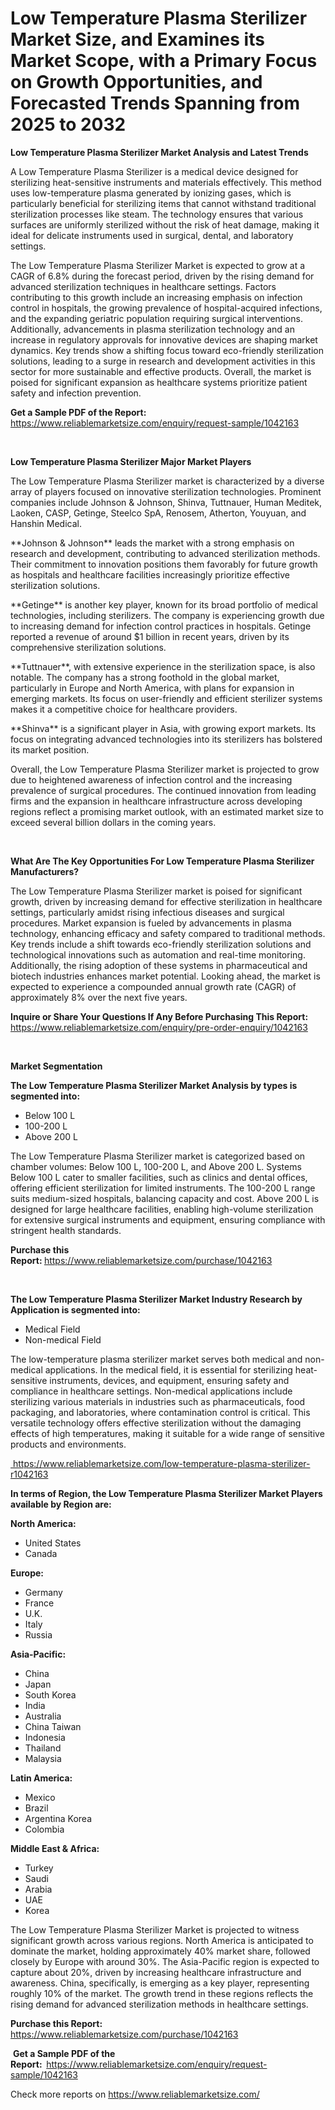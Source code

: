 <p><h1>Low Temperature Plasma Sterilizer Market Size, and Examines its Market Scope, with a Primary Focus on Growth Opportunities, and Forecasted Trends Spanning from 2025 to 2032</h1></p><p><strong>Low Temperature Plasma Sterilizer Market Analysis and Latest Trends</strong></p>
<p><p>A Low Temperature Plasma Sterilizer is a medical device designed for sterilizing heat-sensitive instruments and materials effectively. This method uses low-temperature plasma generated by ionizing gases, which is particularly beneficial for sterilizing items that cannot withstand traditional sterilization processes like steam. The technology ensures that various surfaces are uniformly sterilized without the risk of heat damage, making it ideal for delicate instruments used in surgical, dental, and laboratory settings.</p><p>The Low Temperature Plasma Sterilizer Market is expected to grow at a CAGR of 6.8% during the forecast period, driven by the rising demand for advanced sterilization techniques in healthcare settings. Factors contributing to this growth include an increasing emphasis on infection control in hospitals, the growing prevalence of hospital-acquired infections, and the expanding geriatric population requiring surgical interventions. Additionally, advancements in plasma sterilization technology and an increase in regulatory approvals for innovative devices are shaping market dynamics. Key trends show a shifting focus toward eco-friendly sterilization solutions, leading to a surge in research and development activities in this sector for more sustainable and effective products. Overall, the market is poised for significant expansion as healthcare systems prioritize patient safety and infection prevention.</p></p>
<p><strong>Get a Sample PDF of the Report:&nbsp;</strong> <a href="https://www.reliablemarketsize.com/enquiry/request-sample/1042163?utm_campaign=2747&utm_medium=2&utm_source=Github&utm_content=ia&utm_term=04032025&utm_id=low-temperature-plasma-sterilizer">https://www.reliablemarketsize.com/enquiry/request-sample/1042163</a></p>
<p>&nbsp;</p>
<p><strong>Low Temperature Plasma Sterilizer Major Market Players</strong></p>
<p><p>The Low Temperature Plasma Sterilizer market is characterized by a diverse array of players focused on innovative sterilization technologies. Prominent companies include Johnson & Johnson, Shinva, Tuttnauer, Human Meditek, Laoken, CASP, Getinge, Steelco SpA, Renosem, Atherton, Youyuan, and Hanshin Medical.</p><p>**Johnson & Johnson** leads the market with a strong emphasis on research and development, contributing to advanced sterilization methods. Their commitment to innovation positions them favorably for future growth as hospitals and healthcare facilities increasingly prioritize effective sterilization solutions. </p><p>**Getinge** is another key player, known for its broad portfolio of medical technologies, including sterilizers. The company is experiencing growth due to increasing demand for infection control practices in hospitals. Getinge reported a revenue of around $1 billion in recent years, driven by its comprehensive sterilization solutions.</p><p>**Tuttnauer**, with extensive experience in the sterilization space, is also notable. The company has a strong foothold in the global market, particularly in Europe and North America, with plans for expansion in emerging markets. Its focus on user-friendly and efficient sterilizer systems makes it a competitive choice for healthcare providers.</p><p>**Shinva** is a significant player in Asia, with growing export markets. Its focus on integrating advanced technologies into its sterilizers has bolstered its market position.</p><p>Overall, the Low Temperature Plasma Sterilizer market is projected to grow due to heightened awareness of infection control and the increasing prevalence of surgical procedures. The continued innovation from leading firms and the expansion in healthcare infrastructure across developing regions reflect a promising market outlook, with an estimated market size to exceed several billion dollars in the coming years.</p></p>
<p>&nbsp;</p>
<p><strong>What Are The Key Opportunities For Low Temperature Plasma Sterilizer Manufacturers?</strong></p>
<p><p>The Low Temperature Plasma Sterilizer market is poised for significant growth, driven by increasing demand for effective sterilization in healthcare settings, particularly amidst rising infectious diseases and surgical procedures. Market expansion is fueled by advancements in plasma technology, enhancing efficacy and safety compared to traditional methods. Key trends include a shift towards eco-friendly sterilization solutions and technological innovations such as automation and real-time monitoring. Additionally, the rising adoption of these systems in pharmaceutical and biotech industries enhances market potential. Looking ahead, the market is expected to experience a compounded annual growth rate (CAGR) of approximately 8% over the next five years.</p></p>
<p><strong>Inquire or Share Your Questions If Any Before Purchasing This Report:</strong> <a href="https://www.reliablemarketsize.com/enquiry/pre-order-enquiry/1042163?utm_campaign=2747&utm_medium=2&utm_source=Github&utm_content=ia&utm_term=04032025&utm_id=low-temperature-plasma-sterilizer">https://www.reliablemarketsize.com/enquiry/pre-order-enquiry/1042163</a></p>
<p>&nbsp;</p>
<p><strong>Market Segmentation</strong></p>
<p><strong>The Low Temperature Plasma Sterilizer Market Analysis by types is segmented into:</strong></p>
<p><ul><li>Below 100 L</li><li>100-200 L</li><li>Above 200 L</li></ul></p>
<p><p>The Low Temperature Plasma Sterilizer market is categorized based on chamber volumes: Below 100 L, 100-200 L, and Above 200 L. Systems Below 100 L cater to smaller facilities, such as clinics and dental offices, offering efficient sterilization for limited instruments. The 100-200 L range suits medium-sized hospitals, balancing capacity and cost. Above 200 L is designed for large healthcare facilities, enabling high-volume sterilization for extensive surgical instruments and equipment, ensuring compliance with stringent health standards.</p></p>
<p><strong>Purchase this Report:&nbsp;</strong><a href="https://www.reliablemarketsize.com/purchase/1042163?utm_campaign=2747&utm_medium=2&utm_source=Github&utm_content=ia&utm_term=04032025&utm_id=low-temperature-plasma-sterilizer">https://www.reliablemarketsize.com/purchase/1042163</a></p>
<p>&nbsp;</p>
<p><strong>The Low Temperature Plasma Sterilizer Market Industry Research by Application is segmented into:</strong></p>
<p><ul><li>Medical Field</li><li>Non-medical Field</li></ul></p>
<p><p>The low-temperature plasma sterilizer market serves both medical and non-medical applications. In the medical field, it is essential for sterilizing heat-sensitive instruments, devices, and equipment, ensuring safety and compliance in healthcare settings. Non-medical applications include sterilizing various materials in industries such as pharmaceuticals, food packaging, and laboratories, where contamination control is critical. This versatile technology offers effective sterilization without the damaging effects of high temperatures, making it suitable for a wide range of sensitive products and environments.</p></p>
<p><a href="https://www.reliablemarketsize.com/low-temperature-plasma-sterilizer-r1042163?utm_campaign=2747&utm_medium=2&utm_source=Github&utm_content=ia&utm_term=04032025&utm_id=low-temperature-plasma-sterilizer">&nbsp;https://www.reliablemarketsize.com/low-temperature-plasma-sterilizer-r1042163</a></p>
<p><strong>In terms of Region, the Low Temperature Plasma Sterilizer Market Players available by Region are:</strong></p>
<p>
    <p> <strong> North America: </strong>
        <ul>
            <li>United States</li>
            <li>Canada</li>
        </ul>
        </p> 
    <p> <strong> Europe: </strong>
        <ul>
            <li>Germany</li>
            <li>France</li>
            <li>U.K.</li>
            <li>Italy</li>
            <li>Russia</li>
        </ul>
        </p> 
    <p> <strong> Asia-Pacific: </strong>
        <ul>
            <li>China</li>
            <li>Japan</li>
            <li>South Korea</li>
            <li>India</li>
            <li>Australia</li>
            <li>China Taiwan</li>
            <li>Indonesia</li>
            <li>Thailand</li>
            <li>Malaysia</li>
        </ul>
        </p> 
    <p> <strong> Latin America: </strong>
        <ul>
            <li>Mexico</li>
            <li>Brazil</li>
            <li>Argentina Korea</li>
            <li>Colombia</li>
        </ul>
        </p> 
    <p> <strong> Middle East & Africa: </strong>
        <ul>
            <li>Turkey</li>
            <li>Saudi</li>
            <li>Arabia</li>
            <li>UAE</li>
            <li>Korea</li>
        </ul>
    </p>
    </p>
<p><p>The Low Temperature Plasma Sterilizer Market is projected to witness significant growth across various regions. North America is anticipated to dominate the market, holding approximately 40% market share, followed closely by Europe with around 30%. The Asia-Pacific region is expected to capture about 20%, driven by increasing healthcare infrastructure and awareness. China, specifically, is emerging as a key player, representing roughly 10% of the market. The growth trend in these regions reflects the rising demand for advanced sterilization methods in healthcare settings.</p></p>
<p><strong>Purchase this Report: </strong><a href="https://www.reliablemarketsize.com/purchase/1042163?utm_campaign=2747&utm_medium=2&utm_source=Github&utm_content=ia&utm_term=04032025&utm_id=low-temperature-plasma-sterilizer">https://www.reliablemarketsize.com/purchase/1042163</a></p>
<p>&nbsp;<strong>Get a Sample PDF of the Report:&nbsp;&nbsp;</strong><a href="https://www.reliablemarketsize.com/enquiry/request-sample/1042163?utm_campaign=2747&utm_medium=2&utm_source=Github&utm_content=ia&utm_term=04032025&utm_id=low-temperature-plasma-sterilizer">https://www.reliablemarketsize.com/enquiry/request-sample/1042163</a></p>
<p><strong></strong></p>
<p>Check more reports on <a href="https://www.reliablemarketsize.com/?utm_campaign=2747&utm_medium=2&utm_source=Github&utm_content=ia&utm_term=04032025&utm_id=low-temperature-plasma-sterilizer">https://www.reliablemarketsize.com/</a></p>